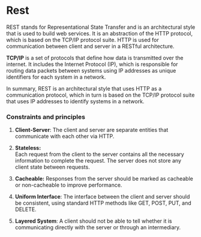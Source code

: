 # Rest 

REST stands for Representational State Transfer and is an architectural style that is used to build web services. It is an abstraction of the HTTP protocol, which is based on the TCP/IP protocol suite. HTTP is used for communication between client and server in a RESTful architecture.

**TCP/IP** is a set of protocols that define how data is transmitted over the internet. It includes the Internet Protocol (IP), which is responsible for routing data packets between systems using IP addresses as unique identifiers for each system in a network.

In summary, REST is an architectural style that uses HTTP as a communication protocol, which in turn is based on the TCP/IP protocol suite that uses IP addresses to identify systems in a network.

### Constraints and principles

1. **Client-Server**: 
    The client and server are separate entities that communicate with each other via HTTP.

2. **Stateless:**  
    Each request from the client to the server contains all the necessary information to complete the request. The server does not store any client state between requests.

3. **Cacheable:**
    Responses from the server should be marked as cacheable or non-cacheable to improve performance.

4. **Uniform Interface**: 
    The interface between the client and server should be consistent, using standard HTTP methods like GET, POST, PUT, and DELETE.

5. **Layered System**: 
    A client should not be able to tell whether it is communicating directly with the server or through an intermediary.